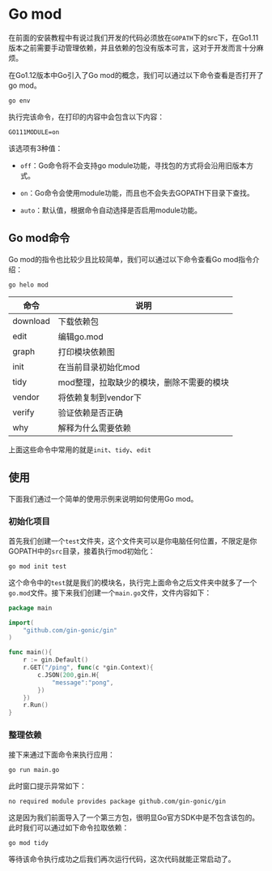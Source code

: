 # Go mod

在前面的安装教程中有说过我们开发的代码必须放在`GOPATH`下的src下，在Go1.11版本之前需要手动管理依赖，并且依赖的包没有版本可言，这对于开发而言十分麻烦。

在Go1.12版本中Go引入了Go mod的概念，我们可以通过以下命令查看是否打开了go mod。

```shell
go env
```

执行完该命令，在打印的内容中会包含以下内容：

```shell
GO111MODULE=on
```

该选项有3种值：

- `off`：Go命令将不会支持go module功能，寻找包的方式将会沿用旧版本方式。

- `on`：Go命令会使用module功能，而且也不会失去GOPATH下目录下查找。

- `auto`：默认值，根据命令自动选择是否启用module功能。

## Go mod命令

Go mod的指令也比较少且比较简单，我们可以通过以下命令查看Go mod指令介绍：

```shell
go helo mod
```

| 命令       | 说明                     |
| -------- | ---------------------- |
| download | 下载依赖包                  |
| edit     | 编辑go.mod               |
| graph    | 打印模块依赖图                |
| init     | 在当前目录初始化mod            |
| tidy     | mod整理，拉取缺少的模块，删除不需要的模块 |
| vendor   | 将依赖复制到vendor下          |
| verify   | 验证依赖是否正确               |
| why      | 解释为什么需要依赖              |

上面这些命令中常用的就是`init`、`tidy`、`edit`

## 使用

下面我们通过一个简单的使用示例来说明如何使用Go mod。

### 初始化项目

首先我们创建一个`test`文件夹，这个文件夹可以是你电脑任何位置，不限定是你GOPATH中的`src`目录，接着执行mod初始化：

```shell
go mod init test
```

这个命令中的`test`就是我们的模块名，执行完上面命令之后文件夹中就多了一个`go.mod`文件。接下来我们创建一个`main.go`文件，文件内容如下：

```go
package main

import(
    "github.com/gin-gonic/gin"
)

func main(){
    r := gin.Default()
    r.GET("/ping", func(c *gin.Context){
        c.JSON(200,gin.H{
            "message":"pong",
        })
    })
    r.Run()
}
```

### 整理依赖

接下来通过下面命令来执行应用：

```shell
go run main.go
```

此时窗口提示异常如下：

```shell
no required module provides package github.com/gin-gonic/gin
```

这是因为我们前面导入了一个第三方包，很明显Go官方SDK中是不包含该包的。此时我们可以通过如下命令拉取依赖：

```shell
go mod tidy
```

等待该命令执行成功之后我们再次运行代码，这次代码就能正常启动了。
